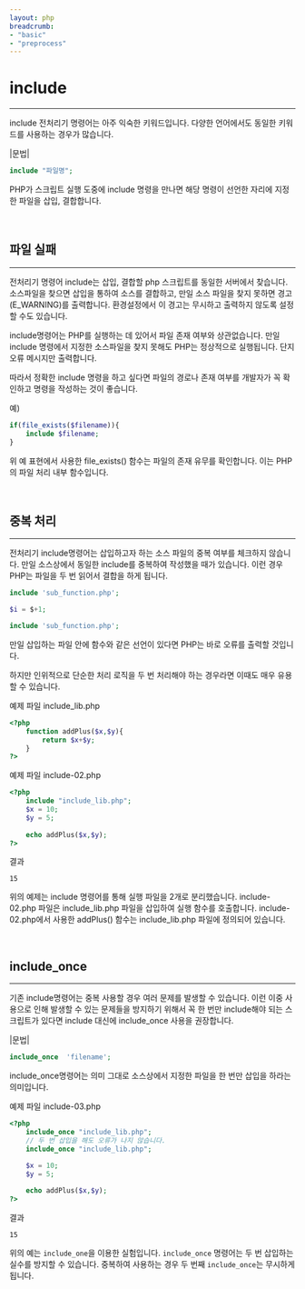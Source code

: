 ```yaml
---
layout: php
breadcrumb:
- "basic"
- "preprocess"
---
```


# include
---
include 전처리기 명령어는 아주 익숙한 키워드입니다. 
다양한 언어에서도 동일한 키워드를 사용하는 경우가 많습니다.  

|문법|
```php
include "파일명";
```

PHP가 스크립트 실행 도중에 include 명령을 만나면 해당 명령이 선언한 자리에 지정한 파일을 삽입, 결합합니다.  

<br>

## 파일 실패
---
전처리기 명령어 include는 삽입, 결합할 php 스크립트를 동일한 서버에서 찾습니다. 
소스파일을 찾으면 삽입을 통하여 소스를 결합하고, 만일 소스 파일을 찾지 못하면 경고(E_WARNING)를 출력합니다. 
환경설정에서 이 경고는 무시하고 출력하지 않도록 설정할 수도 있습니다.  

include명령어는 PHP를 실행하는 데 있어서 파일 존재 여부와 상관없습니다. 
만일 include 명령에서 지정한 소스파일을 찾지 못해도 PHP는 정상적으로 실행됩니다. 단지 오류 메시지만 출력합니다.  

따라서 정확한 include 명령을 하고 싶다면 파일의 경로나 존재 여부를 개발자가 꼭 확인하고 명령을 작성하는 것이 좋습니다.  

예)
```php
if(file_exists($filename)){
	include $filename;
}
```

위 예 표현에서 사용한 file_exists() 함수는 파일의 존재 유무를 확인합니다. 
이는 PHP의 파일 처리 내부 함수입니다.  

<br>

## 중복 처리
---
전처리기 include명령어는 삽입하고자 하는 소스 파일의 중복 여부를 체크하지 않습니다.
만일 소스상에서 동일한 include를 중복하여 작성했을 때가 있습니다. 
이런 경우 PHP는 파일을 두 번 읽어서 결합을 하게 됩니다.  

```php
include 'sub_function.php';

$i = $+1;

include 'sub_function.php';
```

만일 삽입하는 파일 안에 함수와 같은 선언이 있다면 PHP는 바로 오류를 출력할 것입니다.  

하지만 인위적으로 단순한 처리 로직을 두 번 처리해야 하는 경우라면 이때도 매우 유용할 수 있습니다.  

예제 파일 include_lib.php
```php
<?php
	function addPlus($x,$y){
		return $x+$y;
	}
?>
```

예제 파일 include-02.php
```php
<?php
	include "include_lib.php";
	$x = 10;
	$y = 5;
	
	echo addPlus($x,$y);
?>
```

결과
```
15
```

위의 예제는 include 명령어를 통해 실행 파일을 2개로 분리했습니다. 
include-02.php 파일은 include_lib.php 파일을 삽입하여 실행 함수를 호출합니다. 
include-02.php에서 사용한 addPlus() 함수는 include_lib.php 파일에 정의되어 있습니다.  

<br>

## include_once
---
기존 include명령어는 중복 사용할 경우 여러 문제를 발생할 수 있습니다. 
이런 이중 사용으로 인해 발생할 수 있는 문제들을 방지하기 위해서 꼭 한 번만 include해야 되는 스크립트가 있다면 include 대신에 include_once 사용을 권장합니다.  

|문법|
```php
include_once  'filename';
```

include_once명령어는 의미 그대로 소스상에서 지정한 파일을 한 번만 삽입을 하라는 의미입니다.  

예제 파일 include-03.php
```php
<?php
	include_once "include_lib.php";
	// 두 번 삽입을 해도 오류가 나지 않습니다.
	include_once "include_lib.php";

	$x = 10;
	$y = 5;
	
	echo addPlus($x,$y);
?>
```

결과
```console
15
```

위의 예는 `include_one`을 이용한 실험입니다. 
`include_once` 명령어는 두 번 삽입하는 실수를 방지할 수 있습니다. 
중복하여 사용하는 경우 두 번째 `include_once`는 무시하게 됩니다.  

<br><br>
